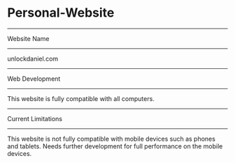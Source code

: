 # Personal-Website

***********************
Website Name
***********************
unlockdaniel.com


***********************
Web Development
***********************
This website is fully compatible with all computers.


***********************
Current Limitations
***********************
This website is not fully compatible with mobile devices such as phones and tablets. Needs further development for full performance on the mobile devices.